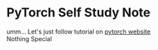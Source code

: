 # PyTorch Self Study Note
umm... Let's just follow tutorial on [pytorch website](https://pytorch.org/tutorials/)  
Nothing Special